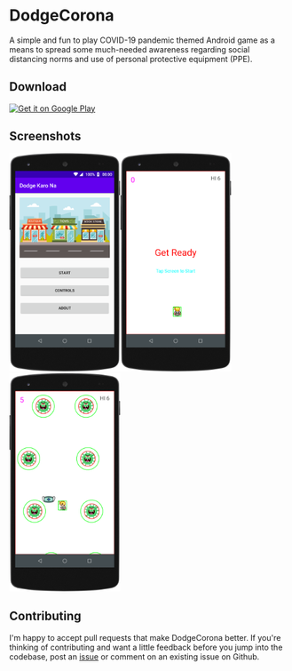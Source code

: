 # DodgeCorona
A simple and fun to play COVID-19 pandemic themed Android game as a means to spread some much-needed awareness regarding social distancing norms and use of personal protective equipment (PPE).

Download
------------
<a href='https://play.google.com/store/apps/details?id=com.project.dodgecorona'><img alt='Get it on Google Play' src='https://play.google.com/intl/en_us/badges/static/images/badges/en_badge_web_generic.png' height=40/>
</a>

Screenshots
------------
<img src="/Screenshots/1.png" alt="drawing" width="200"/><img src="/Screenshots/2.png" alt="drawing" width="200"/><img src="/Screenshots/3.png" alt="drawing" width="200"/>

Contributing
------------
I'm happy to accept pull requests that make DodgeCorona better. If you're thinking of contributing and want a little feedback before you jump into the codebase, post an [issue](https://github.com/Ashish-Kenjale/DodgeCorona/issues) or comment on an existing issue on Github.

